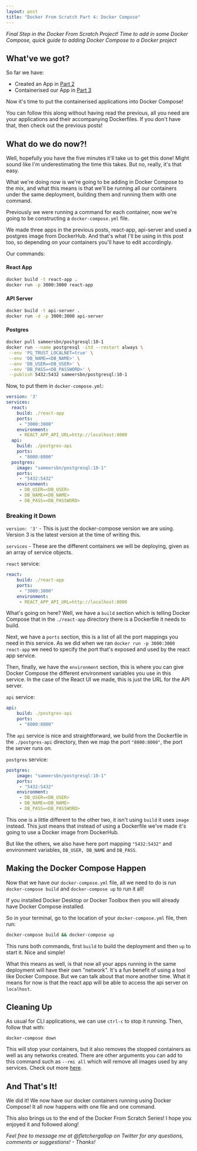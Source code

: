 ```yaml
---
layout: post
title: "Docker From Scratch Part 4: Docker Compose"
---
```


_Final Step in the Docker From Scratch Project! Time to add in some Docker Compose, quick guide to adding Docker Compose to a Docker project_

## What've we got?

So far we have:

- Created an App in [Part 2](/Docker-From-Scratch-Part2)
- Containerised our App in [Part 3](/Docker-From-Scratch-Part3)

Now it's time to put the containerised applications into Docker Compose!

You can follow this along without having read the previous, all you need are your applications and their accompanying Dockerfiles. If you don't have that, then check out the previous posts!

## What do we do now?!

Well, hopefully you have the five minutes it'll take us to get this done! Might sound like I'm underestimating the time this takes. But no, really, it's that easy. 

What we're doing now is we're going to be adding in Docker Compose to the mix, and what this means is that we'll be running all our containers under the same deployment, building them and running them with one command. 

Previously we were running a command for each container, now we're going to be constructing a `docker-compose.yml` file. 

We made three apps in the previous posts, react-app, api-server and used a postgres image from DockerHub. And that's what I'll be using in this post too, so depending on your containers you'll have to edit accordingly. 

Our commands:

#### React App
```bash
docker build -t react-app .
docker run -p 3000:3000 react-app
```

#### API Server
```bash
docker build -t api-server .
docker run -d -p 3000:3000 api-server
```

#### Postgres

```bash
docker pull sameersbn/postgresql:10-1
docker run --name postgresql -itd --restart always \
 --env 'PG_TRUST_LOCALNET=true' \
 --env 'DB_NAME=<DB_NAME>' \
 --env 'DB_USER=<DB_USER>' \
 --env 'DB_PASS=<DB_PASSWORD>' \
 --publish 5432:5432 sameersbn/postgresql:10-1
```

Now, to put them in `docker-compose.yml`:

```yml
version: '3'
services:
  react:
    build: ./react-app
    ports:
     - "3000:3000"
    environment:
     - REACT_APP_API_URL=http://localhost:8000
  api:
    build: ./postgres-api
    ports: 
     - "8000:8000"
  postgres:
    image: "sameersbn/postgresql:10-1"
    ports: 
     - "5432:5432"
    environment: 
     - DB_USER=<DB_USER>
     - DB_NAME=<DB_NAME>
     - DB_PASS=<DB_PASSWORD>
```

### Breaking it Down 

`version: '3'` - This is just the docker-compose version we are using. Version 3 is the latest version at the time of writing this.

`services` - These are the different containers we will be deploying, given as an array of service objects. 

`react` service: 
```yaml
react:
    build: ./react-app
    ports:
     - "3000:3000"
    environment:
     - REACT_APP_API_URL=http://localhost:8000
```

What's going on here? Well, we have a `build` section which is telling Docker Compose that in the `./react-app` directory there is a Dockerfile it needs to build. 

Next, we have a `ports` section, this is a list of all the port mappings you need in this service. As we did when we ran `docker run -p 3000:3000 react-app` we need to specify the port that's exposed and used by the react app service. 

Then, finally, we have the `environment` section, this is where you can give Docker Compose the different environment variables you use in this service. In the case of the React UI we made, this is just the URL for the API server.   

`api` service:
```yaml
api:
    build: ./postgres-api
    ports: 
     - "8000:8000"
```

The `api` service is nice and straightforward, we build from the Dockerfile in the `./postgres-api` directory, then we map the port `"8000:8000"`, the port the server runs on.  

`postgres` service:
```yaml
postgres:
    image: "sameersbn/postgresql:10-1"
    ports: 
     - "5432:5432"
    environment: 
     - DB_USER=<DB_USER>
     - DB_NAME=<DB_NAME>
     - DB_PASS=<DB_PASSWORD>
```

This one is a little different to the other two, it isn't using `build` it uses `image` instead. This just means that instead of using a Dockerfile we've made it's going to use a Docker image from DockerHub.  

But like the others, we also have here port mapping `"5432:5432"` and environment variables, `DB_USER, DB_NAME` and `DB_PASS`. 

## Making the Docker Compose Happen

Now that we have our `docker-compose.yml` file, all we need to do is run `docker-compose build` and `docker-compose up` to run it all!

If you installed Docker Desktop or Docker Toolbox then you will already have Docker Compose installed. 

So in your terminal, go to the location of your `docker-compose.yml` file, then run:

```bash
docker-compose build && docker-compose up
```

This runs both commands, first `build` to build the deployment and then `up` to start it. Nice and simple!

What this means as well, is that now all your apps running in the same deployment will have their own "network". It's a fun benefit of using a tool like Docker Compose. But we can talk about that more another time. What it means for now is that the react app will be able to access the api server on `localhost`. 

## Cleaning Up

As usual for CLI applications, we can use `ctrl-c` to stop it running. Then, follow that with:

`docker-compose down` 

This will stop your containers, but it also removes the stopped containers as well as any networks created. There are other arguments you can add to this command such as `--rmi all` which will remove all images used by any services. Check out more [here](https://docs.docker.com/compose/reference/down/).

## And That's It!

We did it! We now have our docker containers running using Docker Compose! It all now happens with one file and one command. 

This also brings us to the end of the Docker From Scratch Series! I hope you enjoyed it and followed along! 

_Feel free to message me at @fletchergallop on Twitter for any questions, comments or suggestions! - Thanks!_